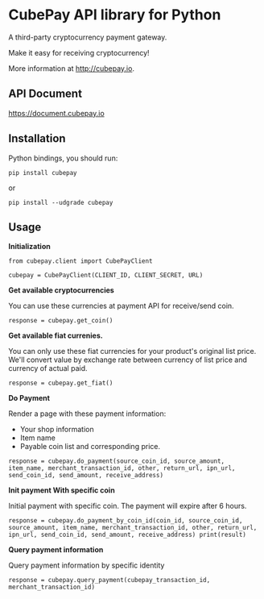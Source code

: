# CubePay API library for Python 
A third-party cryptocurrency payment gateway. 

Make it easy for receiving cryptocurrency!

More information at http://cubepay.io.


## API Document

https://document.cubepay.io

## Installation
Python bindings, you should run:

    pip install cubepay

or

    pip install --udgrade cubepay

## Usage
**Initialization**
```
from cubepay.client import CubePayClient

cubepay = CubePayClient(CLIENT_ID, CLIENT_SECRET, URL)
```

**Get available cryptocurrencies**

You can use these currencies at payment API for receive/send coin.

```
response = cubepay.get_coin()
```

**Get available fiat currenies.**

You can only use these fiat currencies for your product's original list price. We'll convert value by exchange rate between currency of list price and currency of actual paid.

```
response = cubepay.get_fiat()
```

**Do Payment**

Render a page with these payment information:
 - Your shop information
 - Item name
 - Payable coin list and corresponding price.
     
```
response = cubepay.do_payment(source_coin_id, source_amount, item_name, merchant_transaction_id, other, return_url, ipn_url, send_coin_id, send_amount, receive_address)
```

**Init payment With specific coin**

Initial payment with specific coin. The payment will expire after 6 hours.
     
```
response = cubepay.do_payment_by_coin_id(coin_id, source_coin_id, source_amount, item_name, merchant_transaction_id, other, return_url, ipn_url, send_coin_id, send_amount, receive_address) print(result)
```

**Query payment information**

Query payment information by specific identity
     
```
response = cubepay.query_payment(cubepay_transaction_id, merchant_transaction_id)
```
